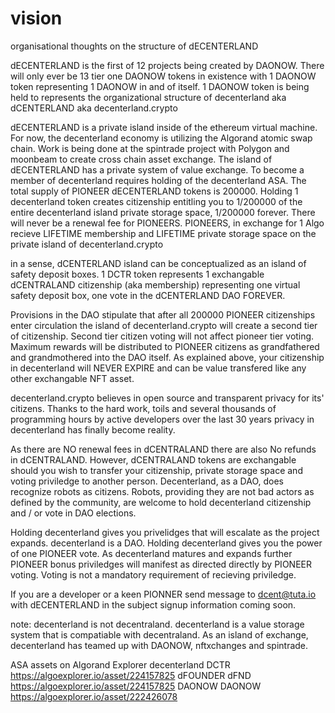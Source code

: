 # vision
organisational thoughts on the structure of dECENTERLAND

dECENTERLAND is the first of 12 projects being created by DAONOW. There will only ever be 13 tier one DAONOW tokens in existence with 1 DAONOW token representing 1 DAONOW in and of itself. 1 DAONOW token is being held to represents the organizational structure of decenterland aka dCENTERLAND aka decenterland.crypto

dECENTERLAND is a private island inside of the ethereum virtual machine. For now, the decenterland economy is utilizing the Algorand atomic swap chain. Work is being done at the spintrade project with Polygon and moonbeam to create cross chain asset exchange. The island of dECENTERLAND has a private system of value exchange. To become a member of decenterland requires holding of the decenterland ASA. The total supply of PIONEER dECENTERLAND tokens is 200000. Holding 1 decenterland token creates citizenship entitling you to 1/200000 of the entire decenterland island private storage space, 1/200000 forever. There will never be a renewal fee for PIONEERS. PIONEERS, in exchange for 1 Algo recieve LIFETIME membership and LIFETIME private storage space on the private island of decenterland.crypto

in a sense, dCENTERLAND island can be conceptualized as an island of safety deposit boxes. 1 DCTR token represents 1 exchangable dCENTRALAND citizenship (aka membership) representing one virtual safety deposit box, one vote in the dCENTERLAND DAO FOREVER.

Provisions in the DAO stipulate that after all 200000 PIONEER citizenships enter circulation the island of decenterland.crypto will create a second tier of citizenship. Second tier citizen voting will not affect pioneer tier voting. Maximum rewards will be distributed to PIONEER citizens as grandfathered and grandmothered into the DAO itself. As explained above, your citizenship in decenterland will NEVER EXPIRE and can be value transfered like any other exchangable NFT asset.

decenterland.crypto believes in open source and transparent privacy for its' citizens. Thanks to the hard work, toils and several thousands of programming hours by active developers over the last 30 years privacy in decenterland has finally become reality.

As there are NO renewal fees in dCENTRALAND there are also No refunds in dCENTRALAND. However, dCENTRALAND tokens are exchangable should you wish to transfer your citizenship, private storage space and voting priviledge to another person. Decenterland, as a DAO, does recognize robots as citizens. Robots, providing they are not bad actors as defined by the community, are welcome to hold decenterland citizenship and / or vote in DAO elections.

Holding decenterland gives you privelidges that will escalate as the project expands. decenterland is a DAO. Holding decenterland gives you the power of one PIONEER vote. As decenterland matures and expands further PIONEER bonus priviledges will manifest as directed directly by PIONEER voting. Voting is not a mandatory requirement of recieving priviledge.

If you are a developer or a keen PIONNER send message to dcent@tuta.io with dECENTERLAND in the subject
signup information coming soon.


note: decenterland is not decentraland. decenterland is a value storage system that is compatiable with decentraland. As an island of exchange, decenterland has teamed up with DAONOW, nftxchanges and spintrade.

ASA assets on Algorand Explorer
decenterland DCTR
https://algoexplorer.io/asset/224157825
dFOUNDER dFND
https://algoexplorer.io/asset/224157825
DAONOW DAONOW
https://algoexplorer.io/asset/222426078
